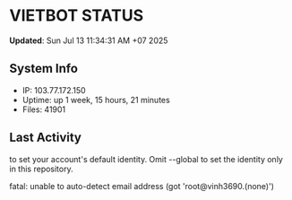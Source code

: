 # VIETBOT STATUS
**Updated**: Sun Jul 13 11:34:31 AM +07 2025

## System Info
- IP: 103.77.172.150
- Uptime: up 1 week, 15 hours, 21 minutes
- Files: 41901

## Last Activity

to set your account's default identity.
Omit --global to set the identity only in this repository.

fatal: unable to auto-detect email address (got 'root@vinh3690.(none)')
